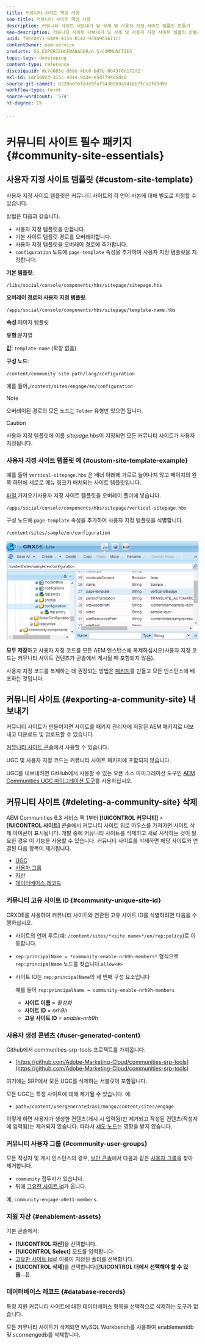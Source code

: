 ```yaml
---
title: 커뮤니티 사이트 핵심 사항
seo-title: 커뮤니티 사이트 핵심 사항
description: 커뮤니티 사이트 내보내기 및 삭제 및 사용자 지정 사이트 템플릿 만들기
seo-description: 커뮤니티 사이트 내보내기 및 삭제 및 사용자 지정 사이트 템플릿 만들기
uuid: f0ec0e71-64e9-415a-b14a-939a9b1611c1
contentOwner: msm-service
products: SG_EXPERIENCEMANAGER/6.5/COMMUNITIES
topic-tags: developing
content-type: reference
discoiquuid: dc7a085e-d6de-4bc8-bd7e-6b43f8d172d2
exl-id: 1dc568cd-315c-4944-9a3e-e5d7794e5dc0
source-git-commit: b220adf6fa3e9faf94389b9a9416b7fca2f89d9d
workflow-type: tm+mt
source-wordcount: '574'
ht-degree: 1%

---
```


# 커뮤니티 사이트 필수 패키지 {#community-site-essentials}

## 사용자 지정 사이트 템플릿 {#custom-site-template}

사용자 지정 사이트 템플릿은 커뮤니티 사이트의 각 언어 사본에 대해 별도로 지정할 수 있습니다.

방법은 다음과 같습니다.

* 사용자 지정 템플릿을 만듭니다.
* 기본 사이트 템플릿 경로를 오버레이합니다.
* 사용자 지정 템플릿을 오버레이 경로에 추가합니다.
* `configuration` 노드에 `page-template` 속성을 추가하여 사용자 지정 템플릿을 지정합니다.

**기본 템플릿**:

`/libs/social/console/components/hbs/sitepage/sitepage.hbs`

**오버레이 경로의 사용자 지정 템플릿**:

`/apps/social/console/components/hbs/sitepage/template-name.hbs`

**속성**:페이지 템플릿

**유형**:문자열

**값**: `template-name` (확장 없음)

**구성 노드**:

`/content/community site path/lang/configuration`

예를 들어,`/content/sites/engage/en/configuration`

>[!NOTE]
>
>오버레이된 경로의 모든 노드는 `Folder` 유형만 있으면 됩니다.

>[!CAUTION]
>
>사용자 지정 템플릿에 이름 *sitepage.hbs*&#x200B;이 지정되면 모든 커뮤니티 사이트가 사용자 지정됩니다.

### 사용자 지정 사이트 템플릿 예 {#custom-site-template-example}

예를 들어 `vertical-sitepage.hbs` 은 배너 아래에 가로로 늘어나지 않고 페이지의 왼쪽 하단에 세로로 메뉴 링크가 배치되는 사이트 템플릿입니다.

[파일 ](assets/vertical-sitepage.hbs)
가져오기사용자 지정 사이트 템플릿을 오버레이 폴더에 넣습니다.

`/apps/social/console/components/hbs/sitepage/vertical-sitepage.hbs`

구성 노드에 `page-template` 속성을 추가하여 사용자 지정 템플릿을 식별합니다.

`/content/sites/sample/en/configuration`

![crxde-siteconfig](assets/crxde-siteconfiguration.png)

**모두 저장**&#x200B;하고 사용자 지정 코드를 모든 AEM 인스턴스에 복제하십시오(사용자 지정 코드는 커뮤니티 사이트 컨텐츠가 콘솔에서 게시될 때 포함되지 않음).

사용자 지정 코드를 복제하는 데 권장되는 방법은 [패키지](../../help/sites-administering/package-manager.md#creating-a-new-package)를 만들고 모든 인스턴스에 배포하는 것입니다.

## 커뮤니티 사이트 {#exporting-a-community-site} 내보내기

커뮤니티 사이트가 만들어지면 사이트를 패키지 관리자에 저장된 AEM 패키지로 내보내고 다운로드 및 업로드할 수 있습니다.

[커뮤니티 사이트 콘솔](sites-console.md#exporting-the-site)에서 사용할 수 있습니다.

UGC 및 사용자 지정 코드는 커뮤니티 사이트 패키지에 포함되지 않습니다.

UGC를 내보내려면 GitHub에서 사용할 수 있는 오픈 소스 마이그레이션 도구인 [AEM Communities UGC 마이그레이션 도구](https://github.com/Adobe-Marketing-Cloud/communities-ugc-migration)를 사용하십시오.

## 커뮤니티 사이트 {#deleting-a-community-site} 삭제

AEM Communities 6.3 서비스 팩 1부터 **[!UICONTROL 커뮤니티]** > **[!UICONTROL 사이트]** 콘솔에서 커뮤니티 사이트 위로 마우스를 가져가면 사이트 삭제 아이콘이 표시됩니다. 개발 중에 커뮤니티 사이트를 삭제하고 새로 시작하는 것이 필요한 경우 이 기능을 사용할 수 있습니다. 커뮤니티 사이트를 삭제하면 해당 사이트와 연결된 다음 항목이 제거됩니다.

* [UGC](#user-generated-content)
* [사용자 그룹](#community-user-groups)
* [자산](#enablement-assets)
* [데이터베이스 레코드](#database-records)

### 커뮤니티 고유 사이트 ID {#community-unique-site-id}

CRXDE를 사용하여 커뮤니티 사이트와 연관된 고유 사이트 ID를 식별하려면 다음을 수행하십시오.

* 사이트의 언어 루트(예: `/content/sites/*<site name>*/en/rep:policy`)로 이동합니다.

* `rep:principalName = *community-enable-nrh9h-members*` 형식으로 `rep:principalName` 노드를 찾습니다.`allow<#>`

* 사이트 ID는 `rep:principalName`의 세 번째 구성 요소입니다

   예를 들어 `rep:principalName = community-enable-nrh9h-members`

   * **사이트 이름**  =  *활성화*
   * **사이트 ID**  =  *nrh9h*
   * **고유 사이트 ID**  =  *enable-nrh9h*

### 사용자 생성 콘텐츠 {#user-generated-content}

Github에서 communities-srp-tools 프로젝트를 가져옵니다.

* [https://github.com/Adobe-Marketing-Cloud/communities-srp-tools](https://github.com/Adobe-Marketing-Cloud/communities-srp-tools)

여기에는 SRP에서 모든 UGC를 삭제하는 서블릿이 포함됩니다.

모든 UGC는 특정 사이트에 대해 제거될 수 있습니다. 예:

* `path=/content/usergenerated/asi/mongo/content/sites/engage`

이렇게 하면 사용자가 생성한 컨텐츠(게시 시 입력됨)만 제거되고 작성된 컨텐츠(작성자에 입력됨)는 제거되지 않습니다. 따라서 [섀도 노드](srp.md#shadownodes)는 영향을 받지 않습니다.

### 커뮤니티 사용자 그룹 {#community-user-groups}

모든 작성자 및 게시 인스턴스의 경우, [보안 콘솔](../../help/sites-administering/security.md)에서 다음과 같은 [사용자 그룹](users.md)을 찾아 제거합니다.

* `community` 접두사가 있습니다.
* 뒤에 [고유한 사이트 id](#community-unique-site-id)가 옵니다.

예, `community-engage-x0e11-members`.

### 지원 자산 {#enablement-assets}

기본 콘솔에서:

* **[!UICONTROL 자산]**&#x200B;을 선택합니다.
* **[!UICONTROL Select]** 모드를 입력합니다.
* [고유한 사이트 Id](#community-unique-site-id)로 이름이 지정된 폴더를 선택합니다.
* **[!UICONTROL 삭제]**&#x200B;를 선택합니다(**[!UICONTROL 더에서 선택해야 할 수 있음...]**).

### 데이터베이스 레코드 {#database-records}

특정 지원 커뮤니티 사이트에 대한 데이터베이스 항목을 선택적으로 삭제하는 도구가 없습니다.

모든 커뮤니티 사이트가 삭제되면 MySQL Workbench를 사용하여 enablementdb 및 scormengedb를 삭제합니다.
